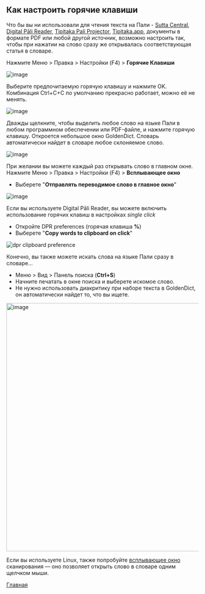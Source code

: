## Как настроить горячие клавиши


Что бы вы ни использовали для чтения текста на Пали - [Sutta Central](https://suttacentral.net/), [Digital Pāli Reader](https://www.digitalpalireader.online/_dprhtml/index.html), [
Tipitaka Pali Projector](https://www.microsoft.com/en-us/p/tipitaka-pali-projector/9pkwwvrdvnl4#activetab=pivot:overviewtab), [Tipitaka.app](https://tipitaka.app/), документы в формате PDF или любой другой источник, возможно настроить так, чтобы при нажатии на слово сразу же открывалась соответствующая статья в словaре.

Нажмите Меню > Правка > Настройки (F4) > **Горячие Клавиши**

![image](https://user-images.githubusercontent.com/39419221/153735225-9f5ed1db-d221-42a7-b2d7-52701befc88a.png)

Выберите предпочитаемую горячую клавишу и нажмите OK. Комбинация Ctrl+C+C по умолчанию прекрасно работает, можно её не менять.

![image](https://user-images.githubusercontent.com/39419221/153735233-fb1fc65d-7265-4f7c-86ef-5ebaa689d8cc.png)

Дважды щелкните, чтобы выделить любое слово на языке Пали в любом программном обеспечении или PDF-файле, и нажмите горячую клавишу. Откроется небольшое окно GoldenDict. Словарь автоматически найдет в словаре любое склоняемое слово.

![image](https://user-images.githubusercontent.com/39419221/153735253-75a40715-2df2-42e6-a225-522cad58bfda.png)

При желании вы можете каждый раз открывать слово в главном окне.
Нажмите Меню > Правка > Настройки (F4) > **Всплывающее окно**
- Выберете "**Отправлять переводимое слово в главное окно**"

![image](https://user-images.githubusercontent.com/39419221/153735268-a3c401b5-b400-4987-9a57-24b3fe63eabf.png)

Если вы используете Digital Pāli Reader, вы можете включить использование горячих клавиш в настройках _single click_
- Откройте DPR preferences (горячая клавиша **%**)
- Выберете "**Copy words to clipboard on click**"

![dpr clipboard preference](https://user-images.githubusercontent.com/64521731/151527586-9e625abc-2024-4640-bfaf-b8a03b29074a.png)

Конечно, вы также можете искать слова на языке Пали сразу в словаре...

- Меню > Вид > Панель поиска (**Ctrl+S**)
- Начните печатать в окне поиска и выберете искомое слово.
- Не нужно использовать диакритику при наборе текста в GoldenDict, он автоматически найдет то, что вы ищете.

<img width="650" alt="image" src="https://user-images.githubusercontent.com/39419221/153989644-7158da00-6c02-4daf-a595-3e30ce4b3ebe.png">

Если вы используете Linux, также попробуйте [всплывающее окно](https://devamitta.github.io/pali/setup_scan_popup_ru.html) сканирования — оно позволяет открыть слово в словаре одним щелчком мыши.

[Главная](https://devamitta.github.io/pali/index.html)
